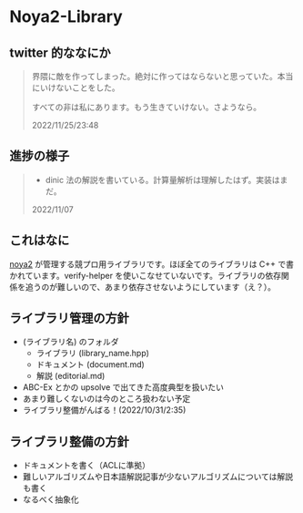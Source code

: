 # Noya2-Library

## twitter 的ななにか

> 界隈に敵を作ってしまった。絶対に作ってはならないと思っていた。本当にいけないことをした。
> 
> すべての非は私にあります。もう生きていけない。さようなら。
> 
> 2022/11/25/23:48

## 進捗の様子

> - dinic 法の解説を書いている。計算量解析は理解したはず。実装はまだ。
>
> 2022/11/07

## これはなに

[noya2](https://twitter.com/noya2ruler) が管理する競プロ用ライブラリです。ほぼ全てのライブラリは C++ で書かれています。verify-helper を使いこなせていないです。ライブラリの依存関係を追うのが難しいので、あまり依存させないようにしています（え？）。

## ライブラリ管理の方針

- (ライブラリ名) のフォルダ
  - ライブラリ (library_name.hpp)
  - ドキュメント (document.md)
  - 解説 (editorial.md)
- ABC-Ex とかの upsolve で出てきた高度典型を扱いたい
- あまり難しくないのは今のところ扱わない予定
- ライブラリ整備がんばる！(2022/10/31/2:35)

## ライブラリ整備の方針

- ドキュメントを書く（ACLに準拠）
- 難しいアルゴリズムや日本語解説記事が少ないアルゴリズムについては解説も書く
- なるべく抽象化
